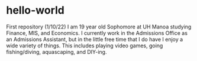 # hello-world
First repository (1/10/22)
I am 19 year old Sophomore at UH Manoa studying Finance, MIS, and Economics. I currently work in the Admissions Office as an Admissions Assistant, but in the little free time that I do have I enjoy a wide variety of things. This includes playing video games, going fishing/diving, aquascaping, and DIY-ing.
